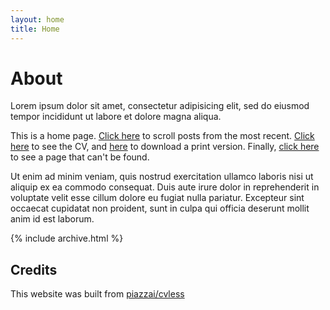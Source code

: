 ```yaml
---
layout: home
title: Home
---
```


# About

Lorem ipsum dolor sit amet, consectetur adipisicing elit, sed do eiusmod tempor incididunt ut labore et dolore magna aliqua.

This is a home page. [Click here](/posts) to scroll posts from the most recent.
[Click here](/cv) to see the CV, and [here](/cv.pdf) to download a print version.
Finally, [click here](/404) to see a page that can't be found.

Ut enim ad minim veniam, quis nostrud exercitation ullamco laboris nisi ut aliquip ex ea commodo consequat. Duis aute irure dolor in reprehenderit in voluptate velit esse cillum dolore eu fugiat nulla pariatur. Excepteur sint occaecat cupidatat non proident, sunt in culpa qui officia deserunt mollit anim id est laborum.

{% include archive.html %}

## Credits
This website was built from [piazzai/cvless](https://github.com/piazzai/cvless)

